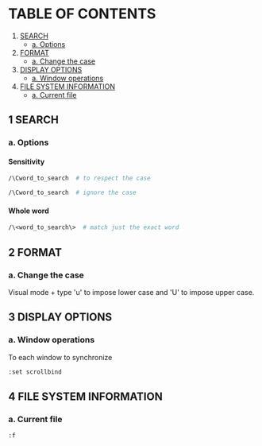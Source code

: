 #  TABLE OF CONTENTS
1. [SEARCH](##1-search)
    - [a. Options](#a-options)
2. [FORMAT](#2-format)
    - [a. Change the case](#a-change-the-case)
3. [DISPLAY OPTIONS](#3-display-options)
    - [a. Window operations](#a-window-operations)
4. [FILE SYSTEM INFORMATION](#4-file-system-information)
    - [a. Current file](#a-current-file)


## 1 SEARCH
### a. Options
#### Sensitivity

```bash
/\Cword_to_search  # to respect the case
```
```bash
/\Cword_to_search  # ignore the case
```
#### Whole word
```bash
/\<word_to_search\>  # match just the exact word
```

## 2 FORMAT
### a. Change the case
Visual mode + type 'u' to impose lower case and 'U' to impose upper case.

## 3 DISPLAY OPTIONS
### a. Window operations 
To each window to synchronize
```bash
:set scrollbind
```

## 4 FILE SYSTEM INFORMATION
### a. Current file
```bash
:f
```
